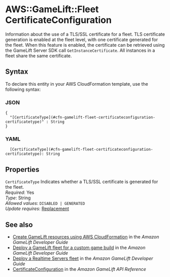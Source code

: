 # AWS::GameLift::Fleet CertificateConfiguration<a name="aws-properties-gamelift-fleet-certificateconfiguration"></a>

Information about the use of a TLS/SSL certificate for a fleet\. TLS certificate generation is enabled at the fleet level, with one certificate generated for the fleet\. When this feature is enabled, the certificate can be retrieved using the GameLift Server SDK call `GetInstanceCertificate`\. All instances in a fleet share the same certificate\. 

## Syntax<a name="aws-properties-gamelift-fleet-certificateconfiguration-syntax"></a>

To declare this entity in your AWS CloudFormation template, use the following syntax:

### JSON<a name="aws-properties-gamelift-fleet-certificateconfiguration-syntax.json"></a>

```
{
  "[CertificateType](#cfn-gamelift-fleet-certificateconfiguration-certificatetype)" : String
}
```

### YAML<a name="aws-properties-gamelift-fleet-certificateconfiguration-syntax.yaml"></a>

```
  [CertificateType](#cfn-gamelift-fleet-certificateconfiguration-certificatetype): String
```

## Properties<a name="aws-properties-gamelift-fleet-certificateconfiguration-properties"></a>

`CertificateType`  <a name="cfn-gamelift-fleet-certificateconfiguration-certificatetype"></a>
Indicates whether a TLS/SSL certificate is generated for the fleet\.   
*Required*: Yes  
*Type*: String  
*Allowed values*: `DISABLED | GENERATED`  
*Update requires*: [Replacement](https://docs.aws.amazon.com/AWSCloudFormation/latest/UserGuide/using-cfn-updating-stacks-update-behaviors.html#update-replacement)

## See also<a name="aws-properties-gamelift-fleet-certificateconfiguration--seealso"></a>
+ [ Create GameLift resources using AWS CloudFormation](https://docs.aws.amazon.com/gamelift/latest/developerguide/resources-cloudformation.html) in the *Amazon GameLift Developer Guide*
+  [Deploy a GameLift fleet for a custom game build](https://docs.aws.amazon.com/gamelift/latest/developerguide/fleets-creating.html) in the *Amazon GameLift Developer Guide* 
+  [Deploy a Realtime Servers fleet](https://docs.aws.amazon.com/gamelift/latest/developerguide/realtime-fleets-creating.html) in the *Amazon GameLift Developer Guide* 
+  [CertificateConfiguration](https://docs.aws.amazon.com/gamelift/latest/apireference/API_CertificateConfiguration.html) in the *Amazon GameLift API Reference* 


